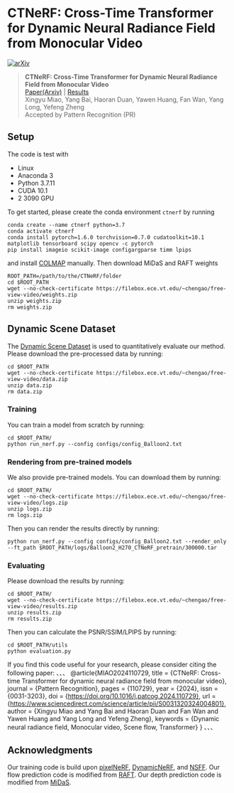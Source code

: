 # CTNeRF: Cross-Time Transformer for Dynamic Neural Radiance Field from Monocular Video

[![arXiv](https://img.shields.io/badge/arXiv-2401.04861-b31b1b.svg)](https://arxiv.org/abs/2401.04861)

> **CTNeRF: Cross-Time Transformer for Dynamic Neural Radiance Field from Monocular Video**<br>
> [Paper(Arxiv)](https://arxiv.org/abs/2401.04861) | [Results](https://drive.google.com/file/d/10LHsemH6ImE4mghYImPtsVT1EpnbaNk5/view?usp=sharing)<br>
> Xingyu Miao, Yang Bai, Haoran Duan, Yawen Huang, Fan Wan, Yang Long, Yefeng Zheng<br>
> Accepted by Pattern Recognition (PR)



## Setup
The code is test with
* Linux 
* Anaconda 3
* Python 3.7.11
* CUDA 10.1
* 2 3090 GPU


To get started, please create the conda environment `ctnerf` by running
```
conda create --name ctnerf python=3.7
conda activate ctnerf
conda install pytorch=1.6.0 torchvision=0.7.0 cudatoolkit=10.1 matplotlib tensorboard scipy opencv -c pytorch
pip install imageio scikit-image configargparse timm lpips
```
and install [COLMAP](https://colmap.github.io/install.html) manually. Then download MiDaS and RAFT weights
```
ROOT_PATH=/path/to/the/CTNeRF/folder
cd $ROOT_PATH
wget --no-check-certificate https://filebox.ece.vt.edu/~chengao/free-view-video/weights.zip
unzip weights.zip
rm weights.zip
```

## Dynamic Scene Dataset
The [Dynamic Scene Dataset](https://www-users.cse.umn.edu/~jsyoon/dynamic_synth/) is used to
quantitatively evaluate our method. Please download the pre-processed data by running:
```
cd $ROOT_PATH
wget --no-check-certificate https://filebox.ece.vt.edu/~chengao/free-view-video/data.zip
unzip data.zip
rm data.zip
```

### Training
You can train a model from scratch by running:
```
cd $ROOT_PATH/
python run_nerf.py --config configs/config_Balloon2.txt
```

### Rendering from pre-trained models
We also provide pre-trained models. You can download them by running:
```
cd $ROOT_PATH/
wget --no-check-certificate https://filebox.ece.vt.edu/~chengao/free-view-video/logs.zip
unzip logs.zip
rm logs.zip
```

Then you can render the results directly by running:
```
python run_nerf.py --config configs/config_Balloon2.txt --render_only --ft_path $ROOT_PATH/logs/Balloon2_H270_CTNeRF_pretrain/300000.tar
```

### Evaluating

Please download the results by running:
```
cd $ROOT_PATH/
wget --no-check-certificate https://filebox.ece.vt.edu/~chengao/free-view-video/results.zip
unzip results.zip
rm results.zip
```

Then you can calculate the PSNR/SSIM/LPIPS by running:
```
cd $ROOT_PATH/utils
python evaluation.py
```


If you find this code useful for your research, please consider citing the following paper:
、、、
@article{MIAO2024110729,
title = {CTNeRF: Cross-time Transformer for dynamic neural radiance field from monocular video},
journal = {Pattern Recognition},
pages = {110729},
year = {2024},
issn = {0031-3203},
doi = {https://doi.org/10.1016/j.patcog.2024.110729},
url = {https://www.sciencedirect.com/science/article/pii/S0031320324004801},
author = {Xingyu Miao and Yang Bai and Haoran Duan and Fan Wan and Yawen Huang and Yang Long and Yefeng Zheng},
keywords = {Dynamic neural radiance field, Monocular video, Scene flow, Transformer}
}
、、、

## Acknowledgments
Our training code is build upon
[pixelNeRF](https://github.com/sxyu/pixel-nerf),
[DynamicNeRF](https://github.com/gaochen315/DynamicNeRF), and
[NSFF](https://github.com/zl548/Neural-Scene-Flow-Fields).
Our flow prediction code is modified from [RAFT](https://github.com/princeton-vl/RAFT).
Our depth prediction code is modified from [MiDaS](https://github.com/isl-org/MiDaS).
